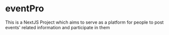 # eventPro

This is a NextJS Project which aims to serve as a platform for people to post events' related information and participate in them
